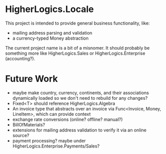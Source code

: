 # HigherLogics.Locale

This project is intended to provide general business functionality, like:

 * mailing address parsing and validation
 * a currency-typed Money abstraction

The current project name is a bit of a misnomer. It should probably be something
more like HigherLogics.Sales or HigherLogics.Enterprise (accounting?).

# Future Work

 * maybe make country, currency, continents, and their associations dynamically loaded
   so we don't need to rebuild for any changes?
 * Fixed\<T\> should reference HigherLogics.Algebra
 * An invoice type that abstracts over an invoice via
   Func\<Invoice, Money, LineItem\>, which can provide context
 * exchange rate conversions (online? offline? manual?)
 * BillOfMaterials?
 * extensions for mailing address validation to verify it via an online source?
 * payment processing? maybe under HigherLogics.Enterprise.Payments/Sales?